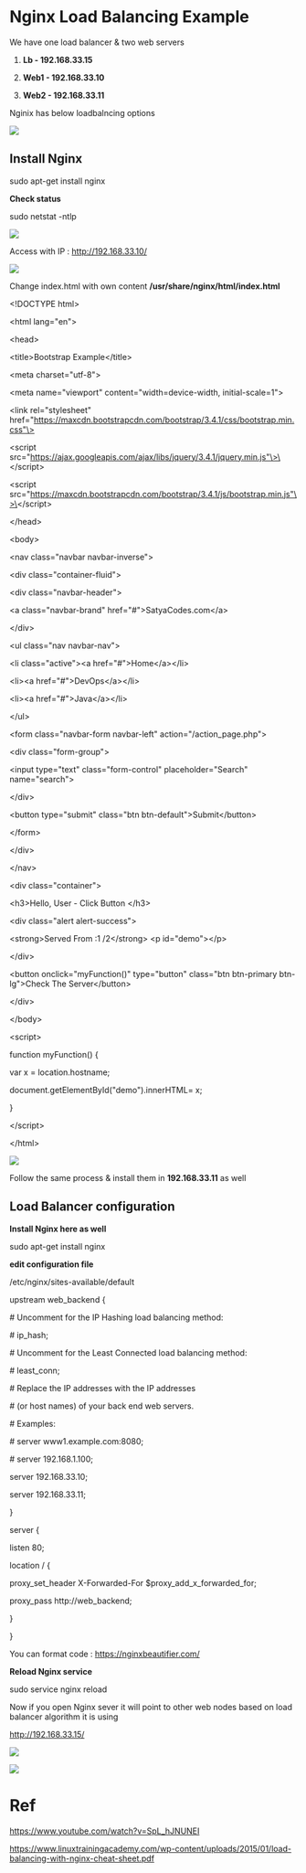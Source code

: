 Nginx Load Balancing Example
============================

We have one load balancer & two web servers

1.  **Lb - 192.168.33.15**

2.  **Web1 - 192.168.33.10**

3.  **Web2 - 192.168.33.11**

Nginix has below loadbalncing options

![](media/d744a90a181e0f03728a2e25d21845db.png)

Install Nginx
-------------

sudo apt-get install nginx

**Check status**

sudo netstat -ntlp

![](media/f80532f3f944b417b2f6e2cca03005b2.png)

Access with IP : <http://192.168.33.10/>

![](media/a9e0261cc15d1457d75f1faf9da507d9.png)

Change index.html with own content **/usr/share/nginx/html/index.html**

\<!DOCTYPE html\>

\<html lang="en"\>

\<head\>

\<title\>Bootstrap Example\</title\>

\<meta charset="utf-8"\>

\<meta name="viewport" content="width=device-width, initial-scale=1"\>

\<link rel="stylesheet"
href="https://maxcdn.bootstrapcdn.com/bootstrap/3.4.1/css/bootstrap.min.css"\>

\<script
src="https://ajax.googleapis.com/ajax/libs/jquery/3.4.1/jquery.min.js"\>\</script\>

\<script
src="https://maxcdn.bootstrapcdn.com/bootstrap/3.4.1/js/bootstrap.min.js"\>\</script\>

\</head\>

\<body\>

\<nav class="navbar navbar-inverse"\>

\<div class="container-fluid"\>

\<div class="navbar-header"\>

\<a class="navbar-brand" href="\#"\>SatyaCodes.com\</a\>

\</div\>

\<ul class="nav navbar-nav"\>

\<li class="active"\>\<a href="\#"\>Home\</a\>\</li\>

\<li\>\<a href="\#"\>DevOps\</a\>\</li\>

\<li\>\<a href="\#"\>Java\</a\>\</li\>

\</ul\>

\<form class="navbar-form navbar-left" action="/action_page.php"\>

\<div class="form-group"\>

\<input type="text" class="form-control" placeholder="Search" name="search"\>

\</div\>

\<button type="submit" class="btn btn-default"\>Submit\</button\>

\</form\>

\</div\>

\</nav\>

\<div class="container"\>

\<h3\>Hello, User - Click Button \</h3\>

\<div class="alert alert-success"\>

\<strong\>Served From :1 /2\</strong\> \<p id="demo"\>\</p\>

\</div\>

\<button onclick="myFunction()" type="button" class="btn btn-primary
btn-lg"\>Check The Server\</button\>

\</div\>

\</body\>

\<script\>

function myFunction() {

var x = location.hostname;

document.getElementById("demo").innerHTML= x;

}

\</script\>

\</html\>

![](media/d134a6212fae578001c899a2fdae2066.png)

Follow the same process & install them in **192.168.33.11** as well

Load Balancer configuration
---------------------------

**Install Nginx here as well**

sudo apt-get install nginx

**edit configuration file**

/etc/nginx/sites-available/default

upstream web_backend {

\# Uncomment for the IP Hashing load balancing method:

\# ip_hash;

\# Uncomment for the Least Connected load balancing method:

\# least_conn;

\# Replace the IP addresses with the IP addresses

\# (or host names) of your back end web servers.

\# Examples:

\# server www1.example.com:8080;

\# server 192.168.1.100;

server 192.168.33.10;

server 192.168.33.11;

}

server {

listen 80;

location / {

proxy_set_header X-Forwarded-For \$proxy_add_x_forwarded_for;

proxy_pass http://web_backend;

}

}

You can format code : <https://nginxbeautifier.com/>

**Reload Nginx service**

sudo service nginx reload

Now if you open Nginx sever it will point to other web nodes based on load
balancer algorithm it is using

<http://192.168.33.15/>

![](media/a4750aed7153a6b756633495376cb69d.png)

![](media/df06d300170de5288fd02775ebfd3977.png)

Ref
===

<https://www.youtube.com/watch?v=SpL_hJNUNEI>

<https://www.linuxtrainingacademy.com/wp-content/uploads/2015/01/load-balancing-with-nginx-cheat-sheet.pdf>
